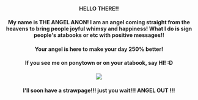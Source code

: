 #### <p align="center"> HELLO THERE!!
#### <p align="center"> My name is THE ANGEL ANON! I am an angel coming straight from the heavens to bring people joyful whimsy and happiness! What I do is sign people's atabooks or etc with positive messages!! 
#### <p align="center"> Your angel is here to make your day 250% better!
#### <p align="center"> If you see me on ponytown or on your atabook, say HI! :D
#### <p align="center"> ![](https://files.catbox.moe/31stfv.png)
#### <p align="center"> I'll soon have a strawpage!!! just you wait!!! ANGEL OUT !!!
